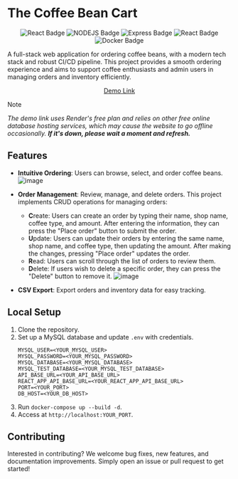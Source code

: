 # The Coffee Bean Cart

<p align="center">
  <img src="https://img.shields.io/badge/REACT->=18.3.1-lightgreen?style=for-the-badge" alt="React Badge" />
  <img src="https://img.shields.io/badge/NODEJS->=20.18.0-green?style=for-the-badge" alt="NODEJS Badge" />
  <img src="https://img.shields.io/badge/EXPRESS->=4.21.1-orange?style=for-the-badge" alt="Express Badge" />
  <img src="https://img.shields.io/badge/MYSQL-8.0.17-lightblue?style=for-the-badge" alt="React Badge" />
  <img src="https://img.shields.io/badge/DOCKER->=27.3.1-blue?style=for-the-badge" alt="Docker Badge" />
</p>
A full-stack web application for ordering coffee beans, with a modern tech stack and robust CI/CD pipeline. This project provides a smooth ordering experience and aims to support coffee enthusiasts and admin users in managing orders and inventory efficiently.

<p align="center">
  <a href="https://coffeebeancart.onrender.com/">Demo Link</a>
</p>

> [!NOTE]  
> *The demo link uses Render's free plan and relies on other free online database hosting services, which may cause the website to go offline occasionally. **If it's down, please wait a moment and refresh.***

## Features

- **Intuitive Ordering**: Users can browse, select, and order coffee beans.  
  ![image](https://github.com/user-attachments/assets/02c1d619-c770-4430-9446-b3c62b586360)


- **Order Management**: Review, manage, and delete orders.
  This project implements CRUD operations for managing orders:
    - **C**reate: Users can create an order by typing their name, shop name, coffee type, and amount. After entering the information, they can press the "Place order" button to submit the order.
    - **U**pdate: Users can update their orders by entering the same name, shop name, and coffee type, then updating the amount. After making the changes, pressing "Place order" updates the order.
    - **R**ead: Users can scroll through the list of orders to review them.
    - **D**elete: If users wish to delete a specific order, they can press the "Delete" button to remove it.
  ![image](https://github.com/user-attachments/assets/d9613f23-3842-4a21-82da-9adade0ae3ac)

- **CSV Export**: Export orders and inventory data for easy tracking.


## Local Setup

1. Clone the repository.
2. Set up a MySQL database and update `.env` with credentials.
    ```
    MYSQL_USER=<YOUR_MYSQL_USER>
    MYSQL_PASSWORD=<YOUR_MYSQL_PASSWORD>
    MYSQL_DATABASE=<YOUR_MYSQL_DATABASE>
    MYSQL_TEST_DATABASE=<YOUR_MYSQL_TEST_DATABASE>
    API_BASE_URL=<YOUR_API_BASE_URL>
    REACT_APP_API_BASE_URL=<YOUR_REACT_APP_API_BASE_URL>
    PORT=<YOUR_PORT>
    DB_HOST=<YOUR_DB_HOST>
    ```
3. Run `docker-compose up --build -d`.
4. Access at `http://localhost:YOUR_PORT`.

## Contributing

Interested in contributing? We welcome bug fixes, new features, and documentation improvements. Simply open an issue or pull request to get started!

